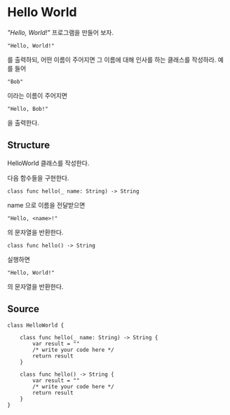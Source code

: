 # Hello World

*"Hello, World!"* 프로그램을 만들어 보자.

    "Hello, World!" 

를 출력하되, 어떤 이름이 주어지면 그 이름에 대해 인사를 하는 클래스를 작성하라. 예를 들어 

    "Bob" 

이라는 이름이 주어지면 

    "Hello, Bob!" 

을 출력한다.

## Structure

HelloWorld 클래스를 작성한다.

다음 함수들을 구현한다.

    class func hello(_ name: String) -> String 

name 으로 이름을 전달받으면

    "Hello, <name>!"

의 문자열을 반환한다.

    class func hello() -> String 

실행하면 

    "Hello, World!"

의 문자열을 반환한다.

## Source

    class HelloWorld {

        class func hello(_ name: String) -> String {
            var result = ""
            /* write your code here */
            return result
        }

        class func hello() -> String {
            var result = ""
            /* write your code here */
            return result
        }
    }
